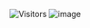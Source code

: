 ![Visitors](https://profile-counter.glitch.me/friesalafrancais/count.svg)
![image](https://github.com/user-attachments/assets/2ce388c4-e6de-4862-a558-893231a42f1b)
